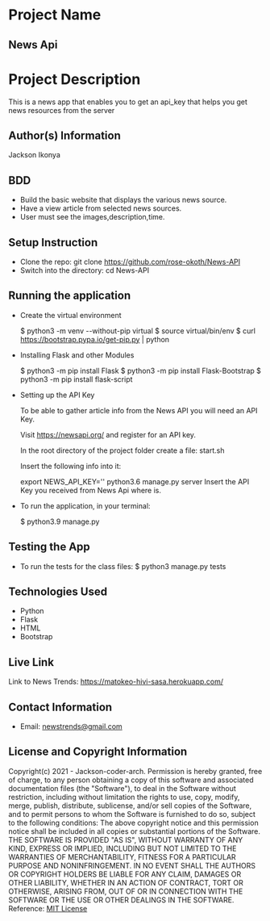 # Project Name
## News Api
# Project Description
This is a news app that enables you to get an api_key that helps you get news resources from the server
## Author(s) Information
Jackson Ikonya

## BDD
* Build the basic website that displays the various news source.
* Have a view article from selected news sources.
* User must see the images,description,time.

## Setup Instruction
* Clone the repo:
    git clone https://github.com/rose-okoth/News-API​
* Switch into the directory:
    cd News-API

## Running the application

* Create the virtual environment

    $ python3 -m venv --without-pip virtual
    $ source virtual/bin/env
    $ curl https://bootstrap.pypa.io/get-pip.py | python

* Installing Flask and other Modules

    $ python3 -m pip install Flask
    $ python3 -m pip install Flask-Bootstrap
    $ python3 -m pip install flask-script

* Setting up the API Key

    To be able to gather article info from the News API you will need an API Key.

    Visit https://newsapi.org/ and register for an API key.

    In the root directory of the project folder create a file: start.sh

    Insert the following info into it:

    export NEWS_API_KEY='<Your-Api-Key>'
    python3.6 manage.py server
    Insert the API Key you received from News Api where <Your-Api-Key> is.
* To run the application, in your terminal:

    $ python3.9 manage.py


## Testing the App
* To run the tests for the class files:
    $  python3 manage.py tests



## Technologies Used
* Python
* Flask
* HTML
* Bootstrap

## Live Link
Link to News Trends: https://matokeo-hivi-sasa.herokuapp.com/


## Contact Information
* Email: newstrends@gmail.com

## License and Copyright Information
Copyright(c) 2021 - Jackson-coder-arch.
Permission is hereby granted, free of charge, to any person obtaining a copy of this software and associated documentation files (the "Software"), to deal in the Software without restriction, including without limitation the rights to use, copy, modify, merge, publish, distribute, sublicense, and/or sell copies of the Software, and to permit persons to whom the Software is furnished to do so, subject to the following conditions:
The above copyright notice and this permission notice shall be included in all copies or substantial portions of the Software.
THE SOFTWARE IS PROVIDED "AS IS", WITHOUT WARRANTY OF ANY KIND, EXPRESS OR IMPLIED, INCLUDING BUT NOT LIMITED TO THE WARRANTIES OF MERCHANTABILITY, FITNESS FOR A PARTICULAR PURPOSE AND NONINFRINGEMENT. IN NO EVENT SHALL THE AUTHORS OR COPYRIGHT HOLDERS BE LIABLE FOR ANY CLAIM, DAMAGES OR OTHER LIABILITY, WHETHER IN AN ACTION OF CONTRACT, TORT OR OTHERWISE, ARISING FROM, OUT OF OR IN CONNECTION WITH THE SOFTWARE OR THE USE OR OTHER DEALINGS IN THE SOFTWARE.
Reference: [MIT License](https://opensource.org/licenses/MIT)